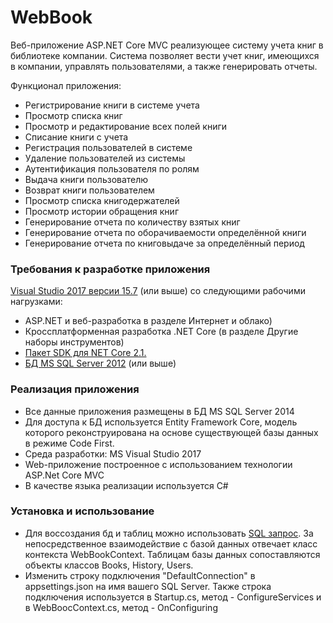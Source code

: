 # WebBook
Веб-приложение ASP.NET Core MVC реализующее систему учета книг в библиотеке компании.
Система позволяет вести учет книг, имеющихся в компании, управлять пользователями, а также генерировать отчеты.

Функционал приложения:
  - Регистрирование книги в системе учета
  - Просмотр списка книг
  - Просмотр и редактирование всех полей книги
  - Списание книги с учета
  - Регистрация пользователей в системе
  - Удаление пользователей из системы
  - Аутентификация пользователя по ролям
  - Выдача книги пользователю
  - Возврат книги пользователем
  - Просмотр списка книгодержателей
  - Просмотр истории обращения книг
  - Генерирование отчета по количеству взятых книг
  - Генерирование отчета по оборачиваемости определённой книги
  - Генерирование отчета по книговыдаче за определённый период

### Требования к разработке приложения

[Visual Studio 2017 версии 15.7](https://visualstudio.microsoft.com/downloads/) (или выше) со следующими рабочими нагрузками:
- ASP.NET и веб-разработка в разделе Интернет и облако)
- Кроссплатформенная разработка .NET Core (в разделе Другие наборы инструментов)
- [Пакет SDK для NET Core 2.1.](https://dotnet.microsoft.com/download)
- [БД MS SQL Server 2012](https://www.microsoft.com/ru-ru/download/details.aspx?id=29062) (или выше)

### Реализация приложения
  - Все данные приложения размещены в БД MS SQL Server 2014 
  - Для доступа к БД используется Entity Framework Core, модель которого реконструирована на основе существующей базы данных в режиме Code First.
  - Среда разработки: MS Visual Studio 2017
  - Web-приложение построенное с использованием технологии ASP.Net Core MVC
  - В качестве языка реализации используется C#

### Установка и использование

- Для воссоздания бд и таблиц можно использовать [SQL запрос](https://github.com/LK9T9-Sektor/WebBook/blob/master/WebBook/docs/CreateDB_Tables.sql).
За непосредственное взаимодействие с базой данных отвечает класс контекста WebBookContext. Таблицам базы данных сопоставляются объекты классов Books, History, Users.
- Изменить строку подключения "DefaultConnection" в appsettings.json на имя вашего SQL Server.
Также строка подключения используется в Startup.cs, метод - ConfigureServices и в WebBoocContext.cs, метод - OnConfiguring
